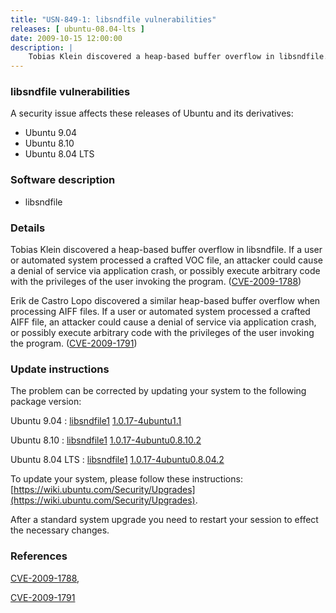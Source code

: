 ```yaml
---
title: "USN-849-1: libsndfile vulnerabilities"
releases: [ ubuntu-08.04-lts ]
date: 2009-10-15 12:00:00
description: |
    Tobias Klein discovered a heap-based buffer overflow in libsndfile. If a user or automated system processed a crafted VOC file, an attacker could cause a denial of service via application crash, or possibly execute arbitrary code with the privileges of the user invoking the program. ([CVE-2009-1788](http://people.ubuntu.com/~ubuntu-security/cve/CVE-2009-1788))
--- 
```

 
### libsndfile vulnerabilities

A security issue affects these releases of Ubuntu and its derivatives:

* Ubuntu 9.04
* Ubuntu 8.10
* Ubuntu 8.04 LTS

### Software description

* libsndfile 

### Details

Tobias Klein discovered a heap-based buffer overflow in libsndfile. If a user or automated system processed a crafted VOC file, an attacker could cause a denial of service via application crash, or possibly execute arbitrary code with the privileges of the user invoking the program. ([CVE-2009-1788](http://people.ubuntu.com/~ubuntu-security/cve/CVE-2009-1788))

Erik de Castro Lopo discovered a similar heap-based buffer overflow when processing AIFF files. If a user or automated system processed a crafted AIFF file, an attacker could cause a denial of service via application crash, or possibly execute arbitrary code with the privileges of the user invoking the program. ([CVE-2009-1791](http://people.ubuntu.com/~ubuntu-security/cve/CVE-2009-1791)) 

### Update instructions

The problem can be corrected by updating your system to the following package version:

Ubuntu 9.04
 : [libsndfile1](https://launchpad.net/ubuntu/+source/libsndfile) <span> [1.0.17-4ubuntu1.1](https://launchpad.net/ubuntu/+source/libsndfile/1.0.17-4ubuntu1.1) </span> 

Ubuntu 8.10
 : [libsndfile1](https://launchpad.net/ubuntu/+source/libsndfile) <span> [1.0.17-4ubuntu0.8.10.2](https://launchpad.net/ubuntu/+source/libsndfile/1.0.17-4ubuntu0.8.10.2) </span> 

Ubuntu 8.04 LTS
 : [libsndfile1](https://launchpad.net/ubuntu/+source/libsndfile) <span> [1.0.17-4ubuntu0.8.04.2](https://launchpad.net/ubuntu/+source/libsndfile/1.0.17-4ubuntu0.8.04.2) </span> 

To update your system, please follow these instructions: [https://wiki.ubuntu.com/Security/Upgrades](https://wiki.ubuntu.com/Security/Upgrades).

After a standard system upgrade you need to restart your session to effect the necessary changes. 

### References

 [CVE-2009-1788](http://people.ubuntu.com/~ubuntu-security/cve/CVE-2009-1788), 

 [CVE-2009-1791](http://people.ubuntu.com/~ubuntu-security/cve/CVE-2009-1791)
 
